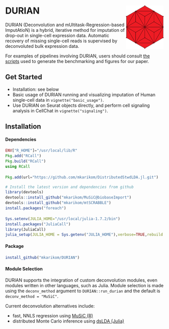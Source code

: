 
<!-- README.md is generated from README.Rmd. Please edit that file -->

# DURIAN <img src="man/figures/logo.svg" align="right" alt="" width="120" />

DURIAN (Deconvolution and mUltitask-Regression-based ImputAtioN) is a
hybrid, iterative method for imputation of drop-out in single-cell
expression data. Automatic recovery of missing single-cell reads is
supervised by deconvoluted bulk expression data.

For examples of pipelines involving DURIAN, users should consult [the
scripts](https://github.com/mkarikom/DURIAN_paper) used to generate the
benchmarking and figures for our paper.

## Get Started

-   Installation: see below
-   Basic usage of DURIAN running and visualizing imputation of Human
    single-cell data in `vignette("basic_usage")`.
-   Use DURIAN on Seurat objects directly, and perform cell signaling
    analysis in CellChat in `vignette("signaling")`.

## Installation

#### Dependencies

``` julia
ENV["R_HOME"]="/usr/local/lib/R"
Pkg.add("RCall")
Pkg.build("RCall")
using RCall

Pkg.add(url="https://github.com/mkarikom/DistributedStwdLDA.jl.git")
```

``` r
# Install the latest version and dependencies from github
library(devtools)
devtools::install_github("mkarikom/MuSiC@biobaseImport")
devtools::install_github("mkarikom/mtSCRABBLE")
install.packages("foreach")

Sys.setenv(JULIA_HOME="/usr/local/julia-1.7.2/bin")
install.packages("JuliaCall")
library(JuliaCall)
julia_setup(JULIA_HOME = Sys.getenv("JULIA_HOME"),verbose=TRUE,rebuild = TRUE,install=FALSE)
```

#### Package

``` r
install_github("mkarikom/DURIAN")
```

#### Module Selection

<div>

DURIAN supports the integration of custom deconvolution modules, even
modules written in other languages, such as Julia. Module selection is
made using the `deconv_method` argument to `DURIAN::run_durian` and the
default is `deconv_method = "MuSiC"`.

Current deconvolution alternatives include:

-   fast, NNLS regression using [MuSiC
    (R)](https://github.com/xuranw/MuSiC)
-   distributed Monte Carlo inference using [dsLDA
    (Julia)](https://github.com/mkarikom/DistributedStwdLDA.jl)

</div>
